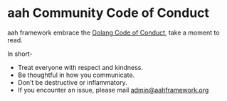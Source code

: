 # aah Community Code of Conduct

aah framework embrace the [Golang Code of Conduct](https://golang.org/conduct), take a moment to read. 

In short-

* Treat everyone with respect and kindness.
* Be thoughtful in how you communicate.
* Don’t be destructive or inflammatory. 
* If you encounter an issue, please mail admin@aahframework.org